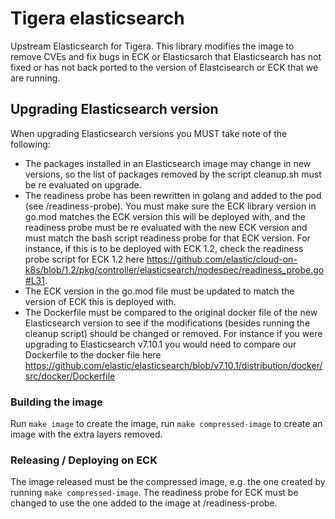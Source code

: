 # Tigera elasticsearch

Upstream Elasticsearch for Tigera. This library modifies the image to remove CVEs and fix bugs in ECK or Elasticsarch that 
Elasticsearch has not fixed or has not back ported to the version of Elastcisearch or ECK that we are running.

## Upgrading Elasticsearch version

When upgrading Elasticsearch versions you MUST take note of the following:
* The packages installed in an Elasticsearch image may change in new versions, so the list of packages removed by the
script cleanup.sh must be re evaluated on upgrade.
* The readiness probe has been rewritten in golang and added to the pod (see /readiness-probe). You must make sure the 
ECK library version in go.mod matches the ECK version this will be deployed with, and the readiness probe must be
re evaluated with the new ECK version and must match the bash script readiness probe for that ECK version. For instance,
if this is to be deployed with ECK 1.2, check the readiness probe script for ECK 1.2 here 
https://github.com/elastic/cloud-on-k8s/blob/1.2/pkg/controller/elasticsearch/nodespec/readiness_probe.go#L31.
* The ECK version in the go.mod file must be updated to match the version of ECK this is deployed with.
* The Dockerfile must be compared to the original docker file of the new Elasticsearch version to see if the modifications
(besides running the cleanup script) should be changed or removed. For instance if you were upgrading to Elasticsearch v7.10.1
you would need to compare our Dockerfile to the docker file here https://github.com/elastic/elasticsearch/blob/v7.10.1/distribution/docker/src/docker/Dockerfile

### Building the image

Run `make image` to create the image, run `make compressed-image` to create an image with the extra layers removed.

### Releasing / Deploying on ECK

The image released must be the compressed image, e.g. the one created by running `make compressed-image`. The readiness 
probe for ECK must be changed to use the one added to the image at /readiness-probe.